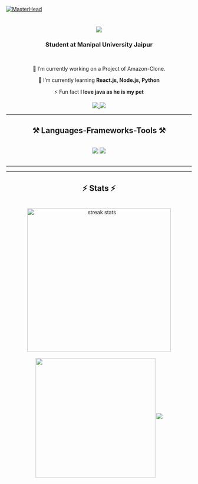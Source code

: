 [![MasterHead](https://cdna.artstation.com/p/assets/images/images/028/102/058/original/pixel-jeff-matrix-s.gif?1593487263)](https://roshmeet.netlify.app)
<h1 align="center">
        <img src=https://readme-typing-svg.herokuapp.com?font=Fira+Code&pause=1000&width=435&lines=Hi+my+name+is+Gulshan+Khemani+ />

</h1>

<h3 align="center">Student at Manipal University Jaipur</h3>

<br/>

<div align="center">
 
 🔭 I’m currently working on a Project of Amazon-Clone.
 
 🌱 I’m currently learning **React.js, Node.js, Python**

⚡ Fun fact **I love java as he is my pet**

 </div>
 
<div align="center"> 
  <a href="mailto:gulshankhemani2@gamil.com">
    <img src="https://img.shields.io/badge/Gmail-333333?style=for-the-badge&logo=gmail&logoColor=red" />
  </a>
  <a href="https://www.linkedin.com/in/gulshan-khemani-453981271/" target="_blank">
    <img src="https://img.shields.io/badge/LinkedIn-0077B5?style=for-the-badge&logo=linkedin&logoColor=white" target="_blank" />
  </a>
</div>

 <hr/>
 
<h2 align="center">⚒️ Languages-Frameworks-Tools ⚒️</h2>
<br/>
<div align="center">
    <img src="https://skillicons.dev/icons?i=react,bootstrap,html,css,vscode,github,figma,tailwind,git,cpp,npm," />
    <img src="https://skillicons.dev/icons?i=nodejs,python,javascript,c,java,mysql" /><br>
</div>

<br/>
<hr/>


<hr/>

<h2 align="center">⚡ Stats ⚡</h2>
<br>
<div align=center>
  <img width=390 src="https://github-readme-streak-stats-salesp07.vercel.app?user=Gulshankhemani&theme=dark)](https://git.io/streak-stats" alt="streak stats"/>
    <br />
    <br />
  <img width=325 align="center" src="https://github-readme-stats.vercel.app/api/top-langs/?username=Gulshankhemani&layout=pie)](https://github.com/Gulshankhemani/github-readme-stats) />
</div>
<h1 align="center">
    <img src="https://readme-typing-svg.herokuapp.com?font=Fira+Code&pause=1000&random=false&width=435&lines=Connect+with+me+on+LinkedIn" />
</h1>
